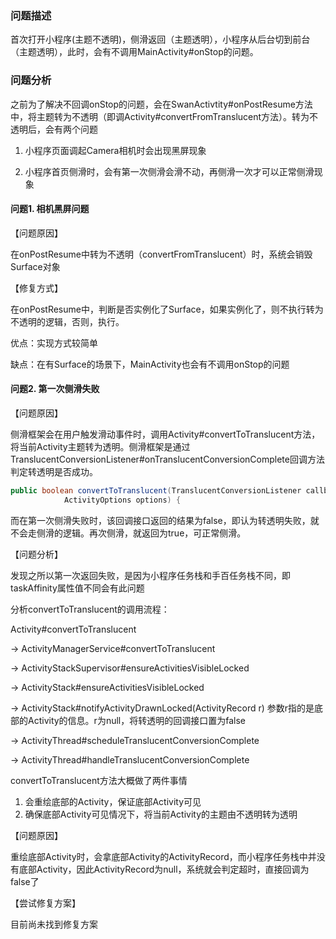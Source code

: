 ### 问题描述

首次打开小程序(主题不透明)，侧滑返回（主题透明），小程序从后台切到前台（主题透明），此时，会有不调用MainActivity#onStop的问题。

### 问题分析

之前为了解决不回调onStop的问题，会在SwanActivtity#onPostResume方法中，将主题转为不透明（即调Activity#convertFromTranslucent方法）。转为不透明后，会有两个问题

1. 小程序页面调起Camera相机时会出现黑屏现象

2. 小程序首页侧滑时，会有第一次侧滑会滑不动，再侧滑一次才可以正常侧滑现象

    

#### 问题1. 相机黑屏问题

【问题原因】

在onPostResume中转为不透明（convertFromTranslucent）时，系统会销毁Surface对象

【修复方式】

在onPostResume中，判断是否实例化了Surface，如果实例化了，则不执行转为不透明的逻辑，否则，执行。

优点：实现方式较简单

缺点：在有Surface的场景下，MainActivity也会有不调用onStop的问题



#### 问题2. 第一次侧滑失败

【问题原因】

侧滑框架会在用户触发滑动事件时，调用Activity#convertToTranslucent方法，将当前Activity主题转为透明。侧滑框架是通过TranslucentConversionListener#onTranslucentConversionComplete回调方法判定转透明是否成功。

```java
public boolean convertToTranslucent(TranslucentConversionListener callback,
            ActivityOptions options) {
```

而在第一次侧滑失败时，该回调接口返回的结果为false，即认为转透明失败，就不会走侧滑的逻辑。再次侧滑，就返回为true，可正常侧滑。

【问题分析】

发现之所以第一次返回失败，是因为小程序任务栈和手百任务栈不同，即taskAffinity属性值不同会有此问题

分析convertToTranslucent的调用流程：

Activity#convertToTranslucent

 -> ActivityManagerService#convertToTranslucent 

-> ActivityStackSupervisor#ensureActivitiesVisibleLocked

->  ActivityStack#ensureActivitiesVisibleLocked

-> ActivityStack#notifyActivityDrawnLocked(ActivityRecord r) 参数r指的是底部的Activity的信息。r为null，将转透明的回调接口置为false

-> ActivityThread#scheduleTranslucentConversionComplete 

-> ActivityThread#handleTranslucentConversionComplete



convertToTranslucent方法大概做了两件事情

1. 会重绘底部的Activity，保证底部Activity可见
2. 确保底部Activity可见情况下，将当前Activity的主题由不透明转为透明



【问题原因】

重绘底部Activity时，会拿底部Activity的ActivityRecord，而小程序任务栈中并没有底部Activity，因此ActivityRecord为null，系统就会判定超时，直接回调为false了



【尝试修复方案】

目前尚未找到修复方案